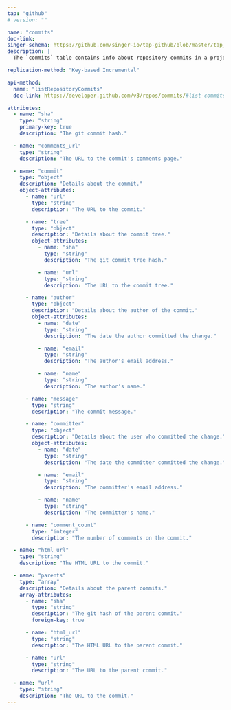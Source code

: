 ```yaml
---
tap: "github"
# version: ""

name: "commits"
doc-link:
singer-schema: https://github.com/singer-io/tap-github/blob/master/tap_github/commits.json
description: |
  The `commits` table contains info about repository commits in a project.

replication-method: "Key-based Incremental"

api-method:
  name: "listRepositoryCommits"
  doc-link: https://developer.github.com/v3/repos/commits/#list-commits-on-a-repository

attributes:
  - name: "sha"
    type: "string"
    primary-key: true
    description: "The git commit hash."

  - name: "comments_url"
    type: "string"
    description: "The URL to the commit's comments page."

  - name: "commit"
    type: "object"
    description: "Details about the commit."
    object-attributes:
      - name: "url"
        type: "string"
        description: "The URL to the commit."

      - name: "tree"
        type: "object"
        description: "Details about the commit tree."
        object-attributes:
          - name: "sha"
            type: "string"
            description: "The git commit tree hash."

          - name: "url"
            type: "string"
            description: "The URL to the commit tree."

      - name: "author"
        type: "object"
        description: "Details about the author of the commit."
        object-attributes:
          - name: "date"
            type: "string"
            description: "The date the author committed the change."

          - name: "email"
            type: "string"
            description: "The author's email address."

          - name: "name"
            type: "string"
            description: "The author's name."

      - name: "message"
        type: "string"
        description: "The commit message."

      - name: "committer"
        type: "object"
        description: "Details about the user who committed the change."
        object-attributes:
          - name: "date"
            type: "string"
            description: "The date the committer committed the change."

          - name: "email"
            type: "string"
            description: "The committer's email address."

          - name: "name"
            type: "string"
            description: "The committer's name."

      - name: "comment_count"
        type: "integer"
        description: "The number of comments on the commit."

  - name: "html_url"
    type: "string"
    description: "The HTML URL to the commit."

  - name: "parents"
    type: "array"
    description: "Details about the parent commits."
    array-attributes:
      - name: "sha"
        type: "string"
        description: "The git hash of the parent commit."
        foreign-key: true

      - name: "html_url"
        type: "string"
        description: "The HTML URL to the parent commit."

      - name: "url"
        type: "string"
        description: "The URL to the parent commit."

  - name: "url"
    type: "string"
    description: "The URL to the commit."
---
```

